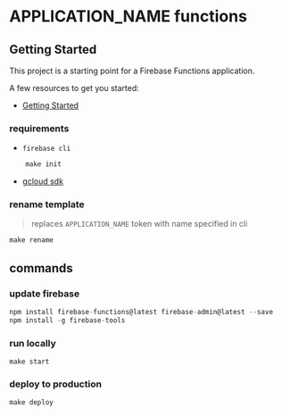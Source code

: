 # APPLICATION_NAME functions


## Getting Started

This project is a starting point for a Firebase Functions application.

A few resources to get you started:

- [Getting Started](https://firebase.google.com/docs/functions/get-started)

### requirements

* `firebase cli`

```js
    make init
```
* [gcloud sdk](https://cloud.google.com/sdk/docs/install)


### rename template

> replaces `APPLICATION_NAME` token with name specified in cli

```js
make rename
```

## commands

### update firebase

```js
npm install firebase-functions@latest firebase-admin@latest --save
npm install -g firebase-tools
```

### run locally

```node
make start
```

### deploy to production

```node
make deploy
```
